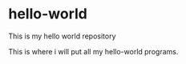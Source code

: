 # hello-world
This is my hello world repository

This is where i will put all my hello-world programs.
